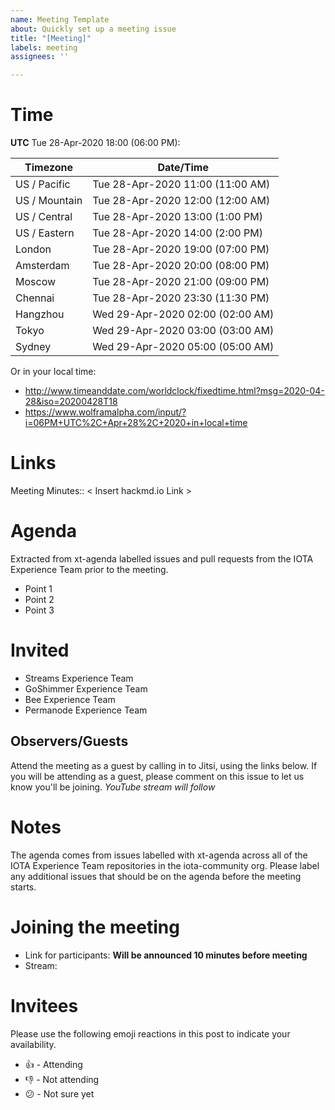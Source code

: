 ```yaml
---
name: Meeting Template
about: Quickly set up a meeting issue
title: "[Meeting]"
labels: meeting
assignees: ''

---
```


# Time
**UTC** Tue 28-Apr-2020 18:00 (06:00 PM):

Timezone | Date/Time
-- | --
US / Pacific | Tue 28-Apr-2020 11:00 (11:00 AM)
US / Mountain | Tue 28-Apr-2020 12:00 (12:00 AM)
US / Central | Tue 28-Apr-2020 13:00 (1:00 PM)
US / Eastern | Tue 28-Apr-2020 14:00 (2:00 PM)
London | Tue 28-Apr-2020 19:00 (07:00 PM)
Amsterdam | Tue 28-Apr-2020 20:00 (08:00 PM)
Moscow | Tue 28-Apr-2020 21:00 (09:00 PM)
Chennai | Tue 28-Apr-2020 23:30 (11:30 PM)
Hangzhou | Wed 29-Apr-2020 02:00 (02:00 AM)
Tokyo | Wed 29-Apr-2020 03:00 (03:00 AM)
Sydney | Wed 29-Apr-2020 05:00 (05:00 AM)

Or in your local time:

* http://www.timeanddate.com/worldclock/fixedtime.html?msg=2020-04-28&iso=20200428T18
* https://www.wolframalpha.com/input/?i=06PM+UTC%2C+Apr+28%2C+2020+in+local+time

# Links

Meeting Minutes:: < Insert hackmd.io Link >

# Agenda

Extracted from xt-agenda labelled issues and pull requests from the IOTA Experience Team prior to the meeting.

* Point 1
* Point 2
* Point 3

# Invited

* Streams Experience Team
* GoShimmer Experience Team
* Bee Experience Team
* Permanode Experience Team

## Observers/Guests

Attend the meeting as a guest by calling in to Jitsi, using the links below. If you will be attending as a guest, please comment on this issue to let us know you'll be joining.
_YouTube stream will follow_

# Notes

The agenda comes from issues labelled with xt-agenda across all of the IOTA Experience Team repositories in the iota-community org. Please label any additional issues that should be on the agenda before the meeting starts.

# Joining the meeting

* Link for participants: **Will be announced 10 minutes before meeting**
* Stream: <TBA>

# Invitees

Please use the following emoji reactions in this post to indicate your
availability.

* :+1: - Attending
* :-1: - Not attending
* :confused: - Not sure yet
